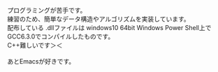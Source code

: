 プログラミングが苦手です。<br>
練習のため、簡単なデータ構造やアルゴリズムを実装しています。<br>
配布している .dllファイルは windows10 64bit Windows Power Shell上でGCC6.3.0でコンパイルしたものです。<br>
C++難しいです＞＜<br>
<br>
あとEmacsが好きです。<br>
